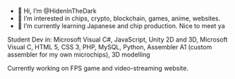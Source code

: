- 👋 Hi, I’m @HidenInTheDark
- 👀 I’m interested in chips, crypto, blockchain, games, anime, websites.
- 🌱 I’m currently learning Japanese and chip production.
    Nice to meet ya

Student Dev in:
Microsoft Visual C#,
JavaScript,
Unity 2D and 3D,
Microsoft Visual C,
HTML 5, CSS 3, PHP,
MySQL,
Python,
Assembler A1 (custom assembler for my own microchips),
3D modelling

  
Currently working on FPS game and video-streaming website.
<!-- 💞️ I’m looking to collaborate on ...
  📫 How to reach me:
  
HidenInTheDark/HidenInTheDark is a ✨ special ✨ repository because its `README.md` (this file) appears on your GitHub profile.
You can click the Preview link to take a look at your changes.
--->
